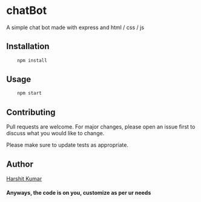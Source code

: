 # chatBot
A simple chat bot made with express and html / css / js 


## Installation

```bash
    npm install
```

## Usage

```bash
    npm start
```

## Contributing
Pull requests are welcome. For major changes, please open an issue first to discuss what you would like to change.

Please make sure to update tests as appropriate.

## Author 
[Harshit Kumar](https://www.harshitkumar.tech)



#### Anyways, the code is on you, customize as per ur needs 